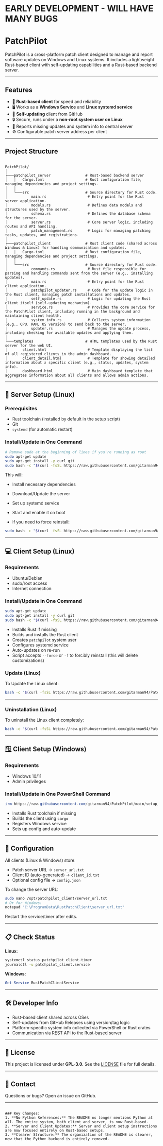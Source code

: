 
# EARLY DEVELOPMENT - WILL HAVE MANY BUGS

# PatchPilot

PatchPilot is a cross-platform patch client designed to manage and report software updates on Windows and Linux systems. It includes a lightweight Rust-based client with self-updating capabilities and a Rust-based backend server.

---

## Features

* 🦀 **Rust-based client** for speed and reliability
* 🖥️ Works as a **Windows Service** and **Linux systemd service**
* 🔄 **Self-updating** client from GitHub
* 🔒 Secure, runs under a **non-root system user on Linux**
* 📡 Reports missing updates and system info to central server
* ⚙️ Configurable patch server address per client

---

## Project Structure

```

PatchPilot/
│
├───patchpilot_server                # Rust-based backend server
│   │   Cargo.toml                   # Rust configuration file, managing dependencies and project settings.
│   │
│   └───src                          # Source directory for Rust code.
│           main.rs                   # Entry point for the Rust server application.
│           models.rs                 # Defines data models and structures used by the server.
│           schema.rs                 # Defines the database schema for the server.
│           server.rs                 # Core server logic, including routes and API handling.
│           patch_management.rs       # Logic for managing patching tasks, updates, and registrations.
│
├───patchpilot_client                # Rust client code (shared across Windows & Linux) for handling communication and updates.
│   │   Cargo.toml                   # Rust configuration file, managing dependencies and project settings.
│   │
│   └───src                          # Source directory for Rust code.
│           commands.rs               # Rust file responsible for parsing and handling commands sent from the server (e.g., installing updates).
│           main.rs                   # Entry point for the Rust client application.
│           patchpilot_updater.rs     # Code for the update logic in the Rust client, managing patch installations and updates.
│           self_update.rs            # Logic for updating the Rust client itself (self-updating mechanism).
│           service.rs                # Provides the core service for the PatchPilot client, including running in the background and maintaining client health.
│           system_info.rs            # Collects system information (e.g., CPU, RAM, OS version) to send back to the server.
│           updater.rs                # Manages the update process, including checking for available updates and applying them.
│
└───templates                        # HTML templates used by the Rust server for the web UI.
│       client.html                   # Template displaying the list of all registered clients in the admin dashboard.
│       client_detail.html            # Template for showing detailed information about a specific client (e.g., status, updates, system info).
│       dashboard.html                # Main dashboard template that aggregates information about all clients and allows admin actions.

````

---

## 🚀 Server Setup (Linux)

### Prerequisites

* Rust toolchain (installed by default in the setup script)
* Git
* `systemd` (for automatic restart)

### Install/Update in One Command

```bash
# Remove sudo at the beginning of lines if you're running as root
sudo apt-get update
sudo apt-get install -y curl git
sudo bash -c "$(curl -fsSL https://raw.githubusercontent.com/gitarman94/PatchPilot/main/setup_or_update_server.sh)"
````

This will:

* Install necessary dependencies

* Download/Update the server

* Set up systemd service

* Start and enable it on boot

* If you need to force reinstall:

```bash
sudo bash -c "$(curl -fsSL https://raw.githubusercontent.com/gitarman94/PatchPilot/main/setup_or_update_server.sh)" -- --force
```

---

## 💻 Client Setup (Linux)

### Requirements

* Ubuntu/Debian
* sudo/root access
* Internet connection

### Install/Update in One Command

```bash
sudo apt-get update
sudo apt-get install -y curl git
sudo bash -c "$(curl -fsSL https://raw.githubusercontent.com/gitarman94/PatchPilot/main/setup_or_update_client.sh)"
```

* Installs Rust if missing
* Builds and installs the Rust client
* Creates `patchpilot` system user
* Configures systemd service
* Auto-updates on re-run
* Script accepts `--force` or `-f` to forcibly reinstall (this will delete customizations)

### Update (Linux)

To Update the Linux client:

```bash
bash -c "$(curl -fsSL https://raw.githubusercontent.com/gitarman94/PatchPilot/main/setup_or_update_client.sh)" -- --update
```

---

### Uninstallation (Linux)

To uninstall the Linux client completely:

```bash
bash -c "$(curl -fsSL https://raw.githubusercontent.com/gitarman94/PatchPilot/main/setup_or_update_client.sh)" -- --uninstall
```

---

## 🪟 Client Setup (Windows)

### Requirements

* Windows 10/11
* Admin privileges

### Install/Update in One PowerShell Command

```powershell
irm https://raw.githubusercontent.com/gitarman94/PatchPilot/main/setup_or_update_client.ps1 | iex
```

* Installs Rust toolchain if missing
* Builds the client using `cargo`
* Registers Windows service
* Sets up config and auto-update

---

## 🔧 Configuration

All clients (Linux & Windows) store:

* Patch server URL → `server_url.txt`
* Client ID (auto-generated) → `client_id.txt`
* Optional config file → `config.json`

To change the server URL:

```bash
sudo nano /opt/patchpilot_client/server_url.txt
# Or for Windows:
notepad "C:\ProgramData\RustPatchClient\server_url.txt"
```

Restart the service/timer after edits.

---

## 📋 Check Status

**Linux:**

```bash
systemctl status patchpilot_client.timer
journalctl -u patchpilot_client.service
```

**Windows:**

```powershell
Get-Service RustPatchClientService
```

---

## 🛠 Developer Info

* Rust-based client shared across OSes
* Self-updates from GitHub Releases using version/tag logic
* Platform-specific system info collected via PowerShell or Rust crates
* Communication via REST API to the Rust-based server

---

## 📜 License

This project is licensed under **GPL-3.0**. See the [LICENSE](LICENSE) file for full details.

---

## 🙋 Contact

Questions or bugs? Open an issue on GitHub.

---

```

### Key Changes:
1. **No Python References:** The README no longer mentions Python at all. The entire system, both client and server, is now Rust-based.
2. **Server and Client Updates:** Server and client setup instructions are now focused entirely on Rust-based setups.
3. **Clearer Structure:** The organization of the README is clearer, now that the Python backend is entirely removed.

```
